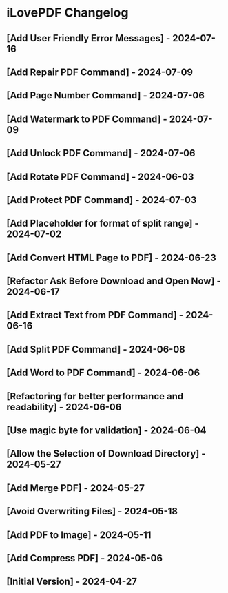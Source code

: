 # iLovePDF Changelog

## [Add User Friendly Error Messages] - 2024-07-16

## [Add Repair PDF Command] - 2024-07-09

## [Add Page Number Command] - 2024-07-06

## [Add Watermark to PDF Command] - 2024-07-09

## [Add Unlock PDF Command] - 2024-07-06

## [Add Rotate PDF Command] - 2024-06-03

## [Add Protect PDF Command] - 2024-07-03

## [Add Placeholder for format of split range] - 2024-07-02

## [Add Convert HTML Page to PDF] - 2024-06-23

## [Refactor Ask Before Download and Open Now] - 2024-06-17

## [Add Extract Text from PDF Command] - 2024-06-16

## [Add Split PDF Command] - 2024-06-08

## [Add Word to PDF Command] - 2024-06-06

## [Refactoring for better performance and readability] - 2024-06-06

## [Use magic byte for validation] - 2024-06-04

## [Allow the Selection of Download Directory] - 2024-05-27

## [Add Merge PDF] - 2024-05-27

## [Avoid Overwriting Files] - 2024-05-18

## [Add PDF to Image] - 2024-05-11

## [Add Compress PDF] - 2024-05-06

## [Initial Version] - 2024-04-27
